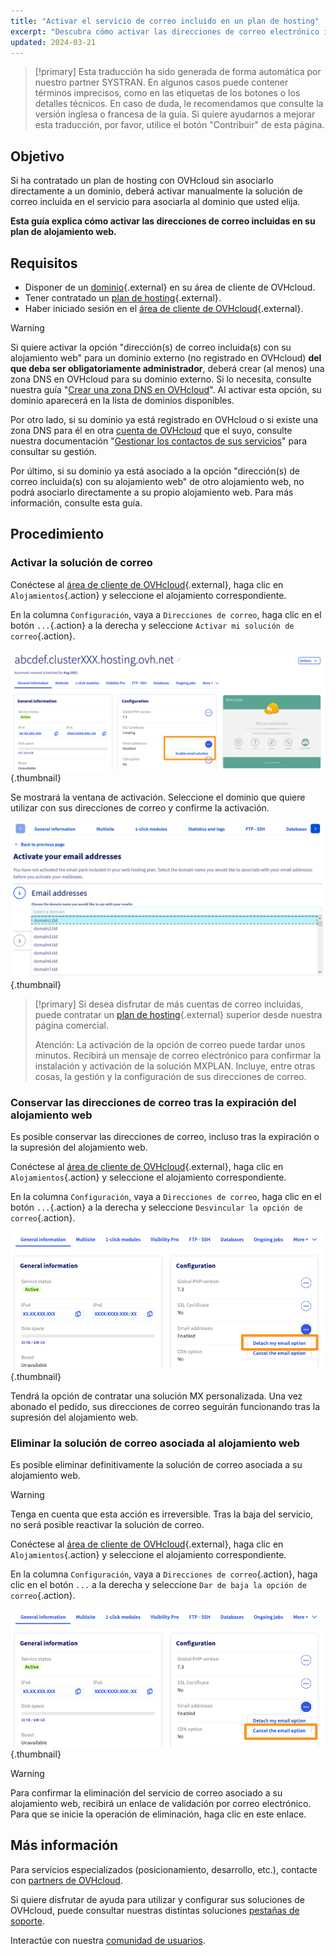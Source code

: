 ```yaml
---
title: "Activar el servicio de correo incluido en un plan de hosting"
excerpt: "Descubra cómo activar las direcciones de correo electrónico incluidas en un plan de alojamiento web"
updated: 2024-03-21
---
```


> [!primary]
> Esta traducción ha sido generada de forma automática por nuestro partner SYSTRAN. En algunos casos puede contener términos imprecisos, como en las etiquetas de los botones o los detalles técnicos. En caso de duda, le recomendamos que consulte la versión inglesa o francesa de la guía. Si quiere ayudarnos a mejorar esta traducción, por favor, utilice el botón "Contribuir" de esta página.
>

## Objetivo

Si ha contratado un plan de hosting con OVHcloud sin asociarlo directamente a un dominio, deberá activar manualmente la solución de correo incluida en el servicio para asociarla al dominio que usted elija.

**Esta guía explica cómo activar las direcciones de correo incluidas en su plan de alojamiento web.**

## Requisitos

- Disponer de un [dominio](/links/web/domains){.external} en su área de cliente de OVHcloud.
- Tener contratado un [plan de hosting](/links/web/hosting){.external}.
- Haber iniciado sesión en el [área de cliente de OVHcloud](/links/manager){.external}.

> [!warning]
>
> Si quiere activar la opción "dirección(s) de correo incluida(s) con su alojamiento web" para un dominio externo (no registrado en OVHcloud) **del que deba ser obligatoriamente administrador**, deberá crear (al menos) una zona DNS en OVHcloud para su dominio externo. Si lo necesita, consulte nuestra guía "[Crear una zona DNS en OVHcloud](/pages/web_cloud/domains/dns_zone_create)". Al activar esta opción, su dominio aparecerá en la lista de dominios disponibles.
>
> Por otro lado, si su dominio ya está registrado en OVHcloud o si existe una zona DNS para él en otra [cuenta de OVHcloud](/links/manager) que el suyo, consulte nuestra documentación "[Gestionar los contactos de sus servicios](/pages/account_and_service_management/account_information/managing_contacts)" para consultar su gestión.
>
> Por último, si su dominio ya está asociado a la opción "dirección(s) de correo incluida(s) con su alojamiento web" de otro alojamiento web, no podrá asociarlo directamente a su propio alojamiento web. Para más información, consulte esta guía.
>

## Procedimiento

### Activar la solución de correo

Conéctese al [área de cliente de OVHcloud](/links/manager){.external}, haga clic en `Alojamientos`{.action} y seleccione el alojamiento correspondiente.

En la columna `Configuración`, vaya a `Direcciones de correo`, haga clic en el botón `...`{.action} a la derecha y seleccione `Activar mi solución de correo`{.action}.

![Activar el correo](/pages/assets/screens/control_panel/product-selection/web-cloud/web-hosting/general-information/enable-email-included-webhosting.png){.thumbnail}

Se mostrará la ventana de activación. Seleccione el dominio que quiere utilizar con sus direcciones de correo y confirme la activación.

![Activar el correo](/pages/assets/screens/control_panel/product-selection/web-cloud/web-hosting/general-information/order-activate-email-included-webhosting-step-1.png){.thumbnail}

> [!primary]
> Si desea disfrutar de más cuentas de correo incluidas, puede contratar un [plan de hosting](/links/web/hosting){.external} superior desde nuestra página comercial.
>
> Atención: La activación de la opción de correo puede tardar unos minutos. Recibirá un mensaje de correo electrónico para confirmar la instalación y activación de la solución MXPLAN. Incluye, entre otras cosas, la gestión y la configuración de sus direcciones de correo.
>

### Conservar las direcciones de correo tras la expiración del alojamiento web

Es posible conservar las direcciones de correo, incluso tras la expiración o la supresión del alojamiento web.

Conéctese al [área de cliente de OVHcloud](/links/manager){.external}, haga clic en `Alojamientos`{.action} y seleccione el alojamiento correspondiente.

En la columna `Configuración`, vaya a `Direcciones de correo`, haga clic en el botón `...`{.action} a la derecha y seleccione `Desvincular la opción de correo`{.action}.

![Desvincular el correo](/pages/assets/screens/control_panel/product-selection/web-cloud/web-hosting/general-information/detach-email-included-webhosting.png){.thumbnail}

Tendrá la opción de contratar una solución MX personalizada. Una vez abonado el pedido, sus direcciones de correo seguirán funcionando tras la supresión del alojamiento web.
 
### Eliminar la solución de correo asociada al alojamiento web

Es posible eliminar definitivamente la solución de correo asociada a su alojamiento web.

> [!warning]
>
> Tenga en cuenta que esta acción es irreversible. Tras la baja del servicio, no será posible reactivar la solución de correo.

Conéctese al [área de cliente de OVHcloud](/links/manager){.external}, haga clic en `Alojamientos`{.action} y seleccione el alojamiento correspondiente.

En la columna `Configuración`, vaya a `Direcciones de correo`{.action}, haga clic en el botón `...` a la derecha y seleccione `Dar de baja la opción de correo`{.action}.

![Dar de baja el correo](/pages/assets/screens/control_panel/product-selection/web-cloud/web-hosting/general-information/cancel-email-included-webhosting.png){.thumbnail}

> [!warning]
>
> Para confirmar la eliminación del servicio de correo asociado a su alojamiento web, recibirá un enlace de validación por correo electrónico. Para que se inicie la operación de eliminación, haga clic en este enlace.

## Más información

Para servicios especializados (posicionamiento, desarrollo, etc.), contacte con [partners de OVHcloud](/links/partner).

Si quiere disfrutar de ayuda para utilizar y configurar sus soluciones de OVHcloud, puede consultar nuestras distintas soluciones [pestañas de soporte](/links/support).

Interactúe con nuestra [comunidad de usuarios](/links/community).